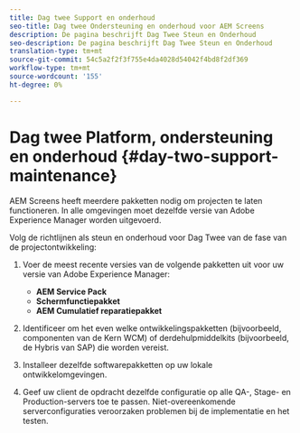```yaml
---
title: Dag twee Support en onderhoud
seo-title: Dag twee Ondersteuning en onderhoud voor AEM Screens
description: De pagina beschrijft Dag Twee Steun en Onderhoud
seo-description: De pagina beschrijft Dag Twee Steun en Onderhoud
translation-type: tm+mt
source-git-commit: 54c5a2f2f3f755e4da4028d54042f4bd8f2df369
workflow-type: tm+mt
source-wordcount: '155'
ht-degree: 0%

---
```



# Dag twee Platform, ondersteuning en onderhoud {#day-two-support-maintenance}

AEM Screens heeft meerdere pakketten nodig om projecten te laten functioneren. In alle omgevingen moet dezelfde versie van Adobe Experience Manager worden uitgevoerd.

Volg de richtlijnen als steun en onderhoud voor Dag Twee van de fase van de projectontwikkeling:

1. Voer de meest recente versies van de volgende pakketten uit voor uw versie van Adobe Experience Manager:

   * **AEM Service Pack**
   * **Schermfunctiepakket**
   * **AEM Cumulatief reparatiepakket**

1. Identificeer om het even welke ontwikkelingspakketten (bijvoorbeeld, componenten van de Kern WCM) of derdehulpmiddelkits (bijvoorbeeld, de Hybris van SAP) die worden vereist.

1. Installeer dezelfde softwarepakketten op uw lokale ontwikkelomgevingen.

1. Geef uw client de opdracht dezelfde configuratie op alle QA-, Stage- en Production-servers toe te passen. Niet-overeenkomende serverconfiguraties veroorzaken problemen bij de implementatie en het testen.
